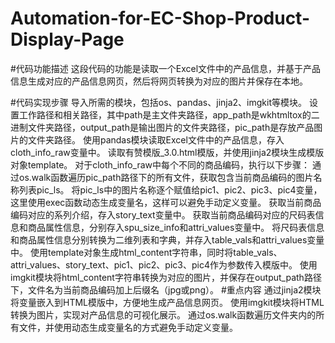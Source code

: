 # Automation-for-EC-Shop-Product-Display-Page

#代码功能描述
这段代码的功能是读取一个Excel文件中的产品信息，并基于产品信息生成对应的产品信息网页，然后将网页转换为对应的图片并保存在本地。

#代码实现步骤
导入所需的模块，包括os、pandas、jinja2、imgkit等模块。
设置工作路径和相关路径，其中path是主文件夹路径，app_path是wkhtmltox的二进制文件夹路径，output_path是输出图片的文件夹路径，pic_path是存放产品图片的文件夹路径。
使用pandas模块读取Excel文件中的产品信息，存入cloth_info_raw变量中。
读取有赞模版_3.0.html模版，并使用jinja2模块生成模版对象template。
对于cloth_info_raw中每个不同的商品编码，执行以下步骤：
通过os.walk函数遍历pic_path路径下的所有文件，获取包含当前商品编码的图片名称列表pic_ls。
将pic_ls中的图片名称逐个赋值给pic1、pic2、pic3、pic4变量，这里使用exec函数动态生成变量名，这样可以避免手动定义变量。
获取当前商品编码对应的系列介绍，存入story_text变量中。
获取当前商品编码对应的尺码表信息和商品属性信息，分别存入spu_size_info和attri_values变量中。
将尺码表信息和商品属性信息分别转换为二维列表和字典，并存入table_vals和attri_values变量中。
使用template对象生成html_content字符串，同时将table_vals、attri_values、story_text、pic1、pic2、pic3、pic4作为参数传入模版中。
使用imgkit模块将html_content字符串转换为对应的图片，并保存在output_path路径下，文件名为当前商品编码加上后缀名（jpg或png）。
#重点内容
通过jinja2模块将变量嵌入到HTML模版中，方便地生成产品信息网页。
使用imgkit模块将HTML转换为图片，实现对产品信息的可视化展示。
通过os.walk函数遍历文件夹内的所有文件，并使用动态生成变量名的方式避免手动定义变量。
